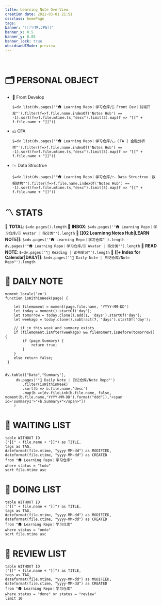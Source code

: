 ```yaml
---
title: Learning Note OverView
creation date: 2022-03-01 21:51 
cssclass: homePage
tags:
banner: "![[宁静.JPG]]"
banner_x: 0.5
banner_y: 0.85
banner_lock: true
obsidianUIMode: preview
---
```

<div class="title" style="color:#fff">HOME</div>


# 🗂 PERSONAL OBJECT

-  📲 Front Develop

	 `$=dv.list(dv.pages('"🛖 Learning Repo｜学习仓库/📲 Front Dev｜前端开发"').filter(f=>f.file.name.indexOf('Notes Hub') == -1).sort(f=>f.file.mtime.ts,"desc").limit(5).map(f => "[[" + f.file.name + "]]"))`

- 💵 CFA
 
	 `$=dv.list(dv.pages('"🛖 Learning Repo｜学习仓库/💵 CFA | 金融分析师"').filter(f=>f.file.name.indexOf('Notes Hub') == -1).sort(f=>f.file.mtime.ts,"desc").limit(5).map(f => "[[" + f.file.name + "]]"))`

- 📉 Data Structrue

	`$=dv.list(dv.pages('"🛖 Learning Repo｜学习仓库/📉 Data Structrue｜数据结构"').filter(f=>f.file.name.indexOf('Notes Hub') == -1).sort(f=>f.file.mtime.ts,"desc").limit(5).map(f => "[[" + f.file.name + "]]"))`

# 〽️ STATS

 📌   **TOTAL**: `$=dv.pages().length` 
 📌   **INBOX**: `$=dv.pages('"🛖 Learning Repo｜学习仓库/🗄 Avatar | 待分类"').length`
 📌   **[[02  Learninng Notes Hub|LEARN NOTE]]**: `$=dv.pages('"🛖 Learning Repo｜学习仓库"').length - dv.pages('"🛖 Learning Repo｜学习仓库/🗄 Avatar | 待分类"').length`
 📌   **READ NOTE**: `$=dv.pages('"📓 Reading | 读书笔记"').length`
 📌   **[[+ Index for Calendar|DAILY]]**: `$=dv.pages('"📔 Daily Note | 日记仓库/Note Repo"').length`

# 📝 DAILY NOTE

```dataviewjs
moment.locale('en')
function isWithinWeek(page) {	
	
	let filemoment = moment(page.file.name, 'YYYY-MM-DD')
	let today = moment().startOf('day');
	let tomorrow = today.clone().add(1, 'days').startOf('day');
	let weekago = today.clone().subtract(7, 'days').startOf('day');

	// if in this week and summary exists
	if (filemoment.isAfter(weekago) && filemoment.isBefore(tomorrow)) { 
		if (page.Summary) { 
			return true; 
		} 
	}
	else return false;
 }


dv.table(["Date","Summary"], 
	 dv.pages('"📔 Daily Note | 日记仓库/Note Repo"')
		.filter(isWithinWeek)
		.sort(b => b.file.name,'desc')
		.map(b =>[dv.fileLink(b.file.name, false, moment(b.file.name,'YYYY-MM-DD').format("ddd")),"<span id='summary1'>"+b.Summary+"</span>"])
	)
```


# 📑 WAITING LIST

```dataview
table WITHOUT ID
("[[" + file.name + "]]") as TITLE,
tags as TAG,
dateformat(file.mtime, "yyyy-MM-dd") as MODIFIED,
dateformat(file.ctime, "yyyy-MM-dd") as CREATED
from "🛖 Learning Repo｜学习仓库"
where status = "todo"
sort file.mtime asc
```

# 📝 DOING LIST

```dataview
table WITHOUT ID
("[[" + file.name + "]]") as TITLE,
tags as TAG,
dateformat(file.mtime, "yyyy-MM-dd") as MODIFIED,
dateformat(file.ctime, "yyyy-MM-dd") as CREATED
from "🛖 Learning Repo｜学习仓库"
where status = "ondo"
sort file.mtime asc
```

# 📨 REVIEW LIST

```dataview
table WITHOUT ID
("[[" + file.name + "]]") as TITLE,
tags as TAG,
dateformat(file.mtime, "yyyy-MM-dd") as MODIFIED,
dateformat(file.ctime, "yyyy-MM-dd") as CREATED
from "🛖 Learning Repo｜学习仓库"
where status = "done" or status = "review"
limit 10
```

